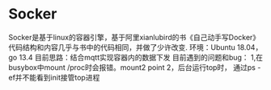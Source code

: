 # Socker
Socker是基于linux的容器引擎，基于阿里xianlubird的书《自己动手写Docker》
代码结构和内容几乎与书中的代码相同，并做了少许改变.
环境：Ubuntu 18.04，go 13.4
目前思路：结合mqtt实现容器内的数据下发
目前遇到的问题和bug：
  1,在busybox中mount /proc时会报错。mount2 point
  2，后台运行top时， 通过ps -ef并不能看到init接管top进程
